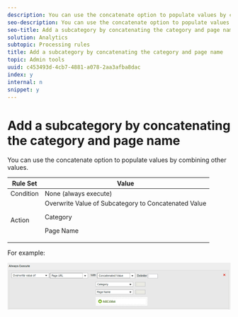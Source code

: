 ```yaml
---
description: You can use the concatenate option to populate values by combining other values.
seo-description: You can use the concatenate option to populate values by combining other values.
seo-title: Add a subcategory by concatenating the category and page name
solution: Analytics
subtopic: Processing rules
title: Add a subcategory by concatenating the category and page name
topic: Admin tools
uuid: c453493d-4cb7-4881-a078-2aa3afba8dac
index: y
internal: n
snippet: y
---
```


# Add a subcategory by concatenating the category and page name

You can use the concatenate option to populate values by combining other values.

<table id="table_FF761C2011CD456B9A466C054A54FC30"> 
 <thead> 
  <tr> 
   <th colname="col1" class="entry"> Rule Set </th> 
   <th colname="col2" class="entry"> Value </th> 
  </tr> 
 </thead>
 <tbody> 
  <tr> 
   <td colname="col1"> Condition </td> 
   <td colname="col2"> None (always execute) </td> 
  </tr> 
  <tr> 
   <td colname="col1"> Action </td> 
   <td colname="col2">Overwrite Value of Subcategory to Concatenated Value <p>Category </p> <p>Page Name </p> </td> 
  </tr> 
 </tbody> 
</table>

For example:

![](assets/add-subcategory-using-concat.png)

